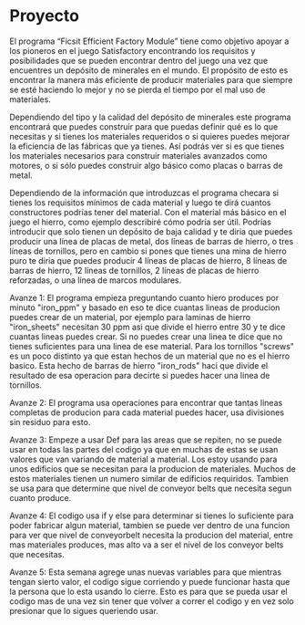 # Proyecto
El programa “Ficsit Efficient Factory Module” tiene como objetivo apoyar a los pioneros en el juego Satisfactory encontrando los requisitos y posibilidades que se pueden encontrar dentro del juego una vez que encuentres un depósito de minerales en el mundo. El propósito de esto es encontrar la manera más eficiente de producir materiales para que siempre se esté haciendo lo mejor y no se pierda el tiempo por el mal uso de materiales.

Dependiendo del tipo y la calidad del depósito de minerales este programa encontrará que puedes construir para que puedas definir qué es lo que necesitas y si tienes los materiales requeridos o si quieres puedes mejorar la eficiencia de las fábricas que ya tienes. Así podrás ver si es que tienes los materiales necesarios para construir materiales avanzados como motores, o si sólo puedes construir algo básico como placas o barras de metal.

Dependiendo de la información que introduzcas el programa checara si tienes los requisitos mínimos de cada material y luego te dirá cuantos constructores podrías tener del material. Con el material más básico en el juego el hierro, como ejemplo describiré cómo podría ser útil. Podrías introducir que solo tienen un depósito de baja calidad y te diria que puedes producir una línea de placas de metal, dos líneas de barras de hierro, o tres líneas de tornillos, pero en cambio si pones que tienes una mina de hierro puro te diria que puedes producir 4 líneas de placas de hierro, 8 líneas de barras de hierro, 12 líneas de tornillos, 2 líneas de placas de hierro reforzadas, o una línea de marcos modulares.

Avanze 1:
El programa empieza preguntando cuanto hiero produces por minuto "iron_ppm" y basado en eso te dice cuantas lineas de producion puedes crear de un material, por ejemplo para laminas de hierro "iron_sheets" necesitan 30 ppm asi que divide el hierro entre 30 y te dice cuantas lineas puedes crear. Si no puedes crear una linea te dice que no tienes suficientes para una linea de ese material. Para los tornillos "screws" es un poco distinto ya que estan hechos de un material que no es el hierro basico. Esta hecho de barras de hierro "iron_rods" haci que divide el resultado de esa operacion para decirte si puedes hacer una linea de tornillos.

Avanze 2:
El programa usa operaciones para encontrar que tantas lineas completas de producion para cada material puedes hacer, usa divisiones sin residuo para esto.

Avanze 3:
Empeze a usar Def para las areas que se repiten, no se puede usar en todas las partes del codigo ya que en muchas de estas se usan valores que van variando de material a material. Los estoy usando para unos edificios que se necesitan para la producion de materiales. Muchos de estos materiales tienen un numero similar de edificios requiridos. Tambien se usa para que determine que nivel de conveyor belts que necesita segun cuanto produce.

Avanze 4:
El codigo usa if y else para determinar si tienes lo suficiente para poder fabricar algun material, tambien se puede ver dentro de una funcion para ver que nivel de conveyorbelt necesita la producion del material, entre mas materiales produces, mas alto va a ser el nivel de los conveyor belts que necesitas.

Avanze 5:
Esta semana agrege unas nuevas variables para que mientras tengan sierto valor, el codigo sigue corriendo y puede funcionar hasta que la persona que lo esta usando lo cierre. Esto es para que se pueda usar el codigo mas de una vez sin tener que volver a correr el codigo y en vez solo presionar que lo sigues queriendo usar.

